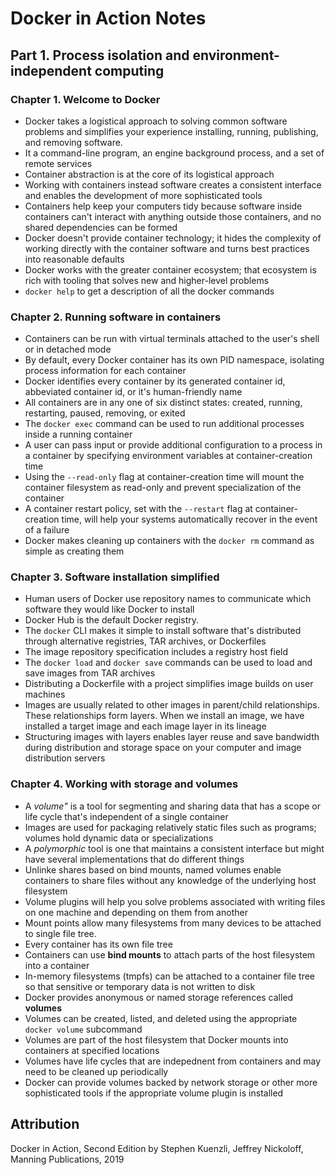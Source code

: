 # Docker in Action Notes
## Part 1. Process isolation and environment-independent computing
### Chapter 1. Welcome to Docker
- Docker takes a logistical approach to solving common software problems and simplifies your experience installing, running, publishing, and removing software.
- It a command-line program, an engine background process, and a set of remote services
- Container abstraction is at the core of its logistical approach
- Working with containers instead software creates a consistent interface and enables the development of more sophisticated tools
- Containers help keep your computers tidy because software inside containers can't interact with anything outside those containers, and no shared dependencies can be formed
- Docker doesn't provide container technology; it hides the complexity of working directly with the container software and turns best practices into reasonable defaults
- Docker works with the greater container ecosystem; that ecosystem is rich with tooling that solves new and higher-level problems
- `docker help` to get a description of all the docker commands

### Chapter 2. Running software in containers
- Containers can be run with virtual terminals attached to the user's shell or in detached mode
- By default, every Docker container has its own PID namespace, isolating process information for each container
- Docker identifies every container by its generated container id, abbeviated container id, or it's human-friendly name
- All containers are in any one of six distinct states: created, running, restarting, paused, removing, or exited
- The `docker exec` command can be used to run additional processes inside a running container
- A user can pass input or provide additional configuration to a process in a container by specifying environment variables at container-creation time
- Using the `--read-only` flag at container-creation time will mount the container filesystem as read-only and prevent specialization of the container
- A container restart policy, set with the `--restart` flag at container-creation time, will help your systems automatically recover in the event of a failure
- Docker makes cleaning up containers with the `docker rm` command as simple as creating them

### Chapter 3. Software installation simplified
- Human users of Docker use repository names to communicate which software they would like Docker to install
- Docker Hub is the default Docker registry.
- The `docker` CLI makes it simple to install software that's distributed through alternative registries, TAR archives, or Dockerfiles
- The image repository specification includes a registry host field
- The `docker load` and `docker save` commands can be used to load and save images from TAR archives
- Distributing a Dockerfile with a project simplifies image builds on user machines
- Images are usually related to other images in parent/child relationships. These relationships form layers. When we install an image, we have installed a target image and each image layer in its lineage
- Structuring images with layers enables layer reuse and save bandwidth during distribution and storage space on your computer and image distribution servers

### Chapter 4. Working with storage and volumes
- A *volume"* is a tool for segmenting and sharing data that has a scope or life cycle that's independent of a single container
- Images are used for packaging relatively static files such as programs; volumes hold dynamic data or specializations
- A *polymorphic* tool is one that maintains a consistent interface but might have several implementations that do different things
- Unlinke shares based on bind mounts, named volumes enable containers to share files without any knowledge of the underlying host filesystem
- Volume plugins will help you solve problems associated with writing files on one machine and depending on them from another
- Mount points allow many filesystems from many devices to be attached to single file tree. 
- Every container has its own file tree
- Containers can use **bind mounts** to attach parts of the host filesystem into a container
- In-memory filesystems (tmpfs) can be attached to a container file tree so that sensitive or temporary data is not written to disk
- Docker provides anonymous or named storage references called **volumes**
- Volumes can be created, listed, and deleted using the appropriate `docker volume` subcommand
- Volumes are part of the host filesystem that Docker mounts into containers at specified locations
- Volumes have life cycles that are indepednent from containers and may need to be cleaned up periodically
- Docker can provide volumes backed by network storage or other more sophisticated tools if the appropriate volume plugin is installed

## Attribution
Docker in Action, Second Edition by Stephen Kuenzli, Jeffrey Nickoloff, Manning Publications, 2019
